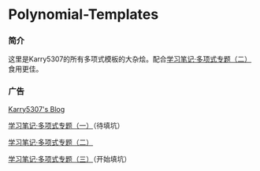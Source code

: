 # Polynomial-Templates

### 简介

这里是Karry5307的所有多项式模板的大杂烩。配合[学习笔记·多项式专题（二）](https://karry5307.github.io/2019/03/19/%E5%AD%A6%E4%B9%A0%E7%AC%94%E8%AE%B0%C2%B7%E5%A4%9A%E9%A1%B9%E5%BC%8F%E4%B8%93%E9%A2%98%EF%BC%88%E4%BA%8C%EF%BC%89/#more)食用更佳。

### 广告

[Karry5307's Blog](https://karry5307.github.io/)

[学习笔记·多项式专题（一）](https://karry5307.github.io/2019/01/20/%E5%AD%A6%E4%B9%A0%E7%AC%94%E8%AE%B0%C2%B7%E5%A4%9A%E9%A1%B9%E5%BC%8F%E4%B8%93%E9%A2%98%EF%BC%88%E4%B8%80%EF%BC%89/)（待填坑）

[学习笔记·多项式专题（二）](https://karry5307.github.io/2019/03/19/%E5%AD%A6%E4%B9%A0%E7%AC%94%E8%AE%B0%C2%B7%E5%A4%9A%E9%A1%B9%E5%BC%8F%E4%B8%93%E9%A2%98%EF%BC%88%E4%BA%8C%EF%BC%89/#more)

[学习笔记·多项式专题（三）](https://karry5307.github.io/2019/06/23/%E5%AD%A6%E4%B9%A0%E7%AC%94%E8%AE%B0%C2%B7%E5%A4%9A%E9%A1%B9%E5%BC%8F%E4%B8%93%E9%A2%98%EF%BC%88%E4%B8%89%EF%BC%89/#more)（开始填坑）

